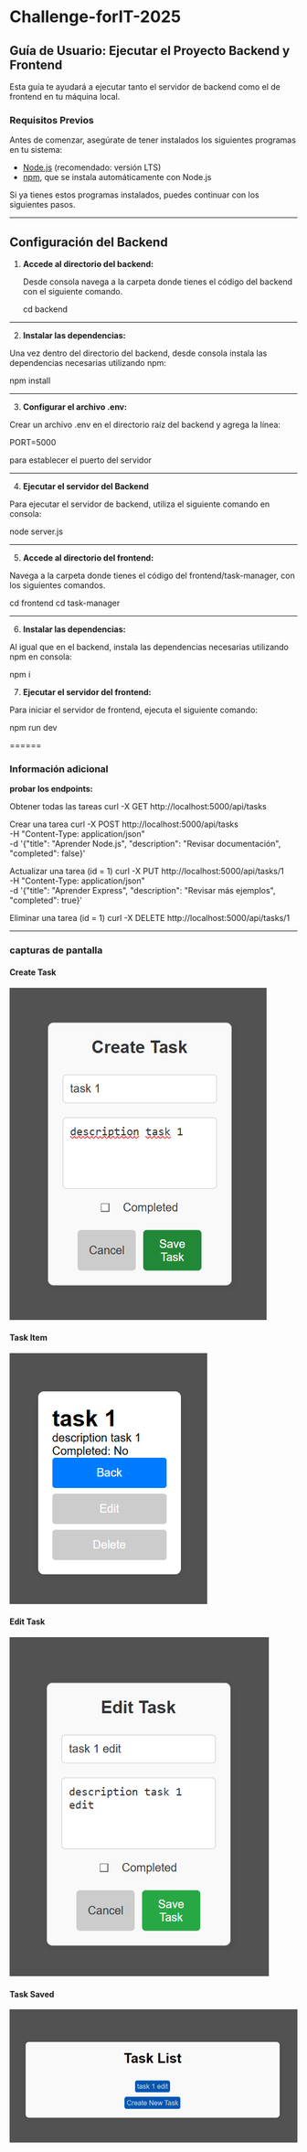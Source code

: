 # Challenge-forIT-2025




## Guía de Usuario: Ejecutar el Proyecto Backend y Frontend

Esta guía te ayudará a ejecutar tanto el servidor de backend como el de frontend en tu máquina local.

### Requisitos Previos

Antes de comenzar, asegúrate de tener instalados los siguientes programas en tu sistema:

- [Node.js](https://nodejs.org/) (recomendado: versión LTS)
- [npm](https://www.npmjs.com/), que se instala automáticamente con Node.js

Si ya tienes estos programas instalados, puedes continuar con los siguientes pasos.

---

## Configuración del Backend

1. **Accede al directorio del backend:**

   Desde consola navega a la carpeta donde tienes el código del backend con el siguiente comando.

   cd backend

---

2. **Instalar las dependencias:**

Una vez dentro del directorio del backend, desde consola instala las dependencias necesarias utilizando npm:

npm install

---

3. **Configurar el archivo .env:**

Crear un archivo .env en el directorio raíz del backend y agrega la línea:

PORT=5000

para establecer el puerto del servidor

---

4. **Ejecutar el servidor del Backend**

Para ejecutar el servidor de backend, utiliza el siguiente comando en consola:

node server.js

---

5. **Accede al directorio del frontend:**

Navega a la carpeta donde tienes el código del frontend/task-manager, con los siguientes comandos.


cd frontend
cd task-manager

---

6. **Instalar las dependencias:**

Al igual que en el backend, instala las dependencias necesarias utilizando npm en consola:


npm i

7. **Ejecutar el servidor del frontend:**

Para iniciar el servidor de frontend, ejecuta el siguiente comando:

npm run dev

======

### Información adicional


**probar los endpoints:**

Obtener todas las tareas
curl -X GET http://localhost:5000/api/tasks

Crear una tarea
curl -X POST http://localhost:5000/api/tasks \
     -H "Content-Type: application/json" \
     -d '{"title": "Aprender Node.js", "description": "Revisar documentación", "completed": false}'


Actualizar una tarea (id = 1)
curl -X PUT http://localhost:5000/api/tasks/1 \
     -H "Content-Type: application/json" \
     -d '{"title": "Aprender Express", "description": "Revisar más ejemplos", "completed": true}'


Eliminar una tarea (id = 1)
curl -X DELETE http://localhost:5000/api/tasks/1


---

### capturas de pantalla

#### Create Task
![Create Task](https://github.com/AlenLong/Challenge-forIT-2025/blob/main/frontend/task-manager/public/img/Create%20Task.png?raw=true)


#### Task Item
![Task Item](https://github.com/AlenLong/Challenge-forIT-2025/blob/main/frontend/task-manager/public/img/Task%20item.png?raw=true)


#### Edit Task
![Edit Task](https://github.com/AlenLong/Challenge-forIT-2025/blob/main/frontend/task-manager/public/img/Task%20edit.png?raw=true)


#### Task Saved
![Task Saved](https://github.com/AlenLong/Challenge-forIT-2025/blob/main/frontend/task-manager/public/img/Task%20saved.png?raw=true)

